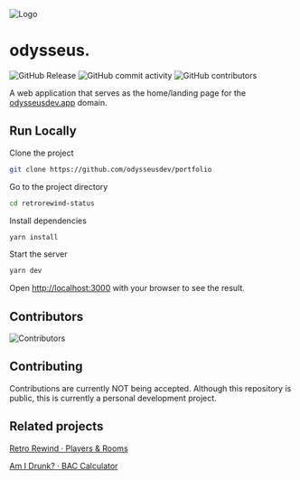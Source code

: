![Logo](https://odysseusdev.app/favicon.ico)

# odysseus.

![GitHub Release](https://img.shields.io/github/v/release/odysseusdev/portfolio?include_prereleases&color=%2304bb08)
![GitHub commit activity](https://img.shields.io/github/commit-activity/t/odysseusdev/portfolio)
![GitHub contributors](https://img.shields.io/github/contributors/odysseusdev/portfolio)

A web application that serves as the home/landing page for the [odysseusdev.app](https://odysseusdev.app) domain.

## Run Locally

Clone the project

```bash
git clone https://github.com/odysseusdev/portfolio
```

Go to the project directory

```bash
cd retrorewind-status
```

Install dependencies

```bash
yarn install
```

Start the server

```bash
yarn dev
```

Open [http://localhost:3000](http://localhost:3000) with your browser to see the result.

## Contributors

![Contributors](https://contrib.rocks/image?repo=odysseusdev/portfolio)

## Contributing

Contributions are currently NOT being accepted. Although this repository is public, this is currently a personal development project.

## Related projects

[Retro Rewind · Players & Rooms](https://retrorewind.odysseusdev.app)

[Am I Drunk? · BAC Calculator](https://amidrunk.odysseusdev.app)
